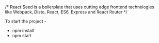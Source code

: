 /* React Seed is a boilerplate that uses cutting edge frontend technologies like Webpack, Disto, React, ES6, Express and React Router
*/

To start the project - 

* npm install
* npm start 